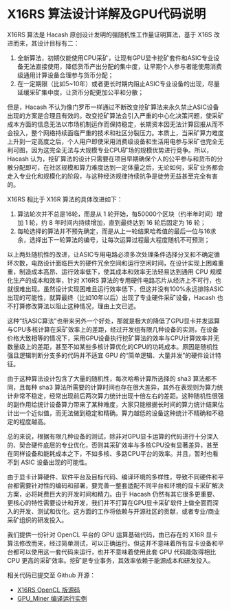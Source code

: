 X16RS 算法设计详解及GPU代码说明
===

X16RS 算法是 Hacash 原创设计发明的强随机性工作量证明算法，基于 X16S 改进而来，其设计目标有二：

1. 全新算法，初期仅能使用CPU采矿，让现有GPU显卡挖矿套件和ASIC专业设备无法直接使用，降低货币产出分配的集中度，让早期个人参与者能使用消费级通用计算设备合理参与货币分配；
2. 在一定期限（比如5~10年）或者更长时期内阻止ASIC专业设备的出现，尽量延缓采矿集中度，让货币分配更加公平和分散；

但是，Hacash 不认为像门罗币一样通过不断改变挖矿算法来永久禁止ASIC设备出现的方案是合理且有效的。改变挖矿算法会引入严重的中心化决策问题，使采矿成本方面的信息无法以市场机制运作而保持稳定，长期资本因无法计算回报从而不会投入，整个网络持续面临严重的技术和社区分裂压力。本质上，当采矿算力难度上升到一定高度之后，个人用户即使采用消费级设备和生活用电参与采矿也完全无利可图，因为这完全无法与大规模专业CPU矿场的规模优势进行竞争。所以，Hacash 认为，挖矿算法的设计只需要在项目早期确保个人的公平参与和货币的分散分配即可，在社区规模和算力难度达到一定体量之后，无论如何，采矿业务都会走入专业化和规模化的阶段，与这种经济规律持续抗争是徒劳无益甚至完全有害的。

X16RS 相比于 X16R 算法的具体改进如下：

1. 算法轮次并不总是16轮，而是从 1 轮开始，每50000个区块（约半年时间）增加 1 轮，约 8 年时间内持续增加，直到最终达到 16 轮后固定为 16 轮；
2. 每轮选择的算法并不预先确定，而是从上一轮结果哈希值的最后一位与16求余，选择出下一轮算法的编号，让每次运算过程最大程度随机不可预测；

以上两处随机性的改进，让ASIC专用电路必须多次处理条件选择分叉和不确定循环次数，电路设计面临巨大的硬件冗余空间和运行空闲时间，在设计实现上困难重重，制造成本高昂、运行效率低下，使其成本和效率无法轻易达到通用 CPU 规模化生产的成本和效率，针对 X16RS 算法的专用硬件电路芯片从经济上不可行，也就很难出现。虽然设计实现困难且运行效率低下，但这并没有100%永远排除ASIC出现的可能性，就算最终（比如10年以后）出现了专业硬件采矿设备，Hacash 也不打算修改算法以阻止这种情况，理由上文已述。

这种“抗ASIC算法”也带来另外一个好处，那就是极大的降低了GPU显卡并发运算与CPU多核计算在采矿效率上的差距，经过开发组有限几种设备的实测，在设备价格大致相等的情况下，采用GPU设备执行挖矿算法的效率与CPU计算效率并无数量级上的差距，甚至不如某些多核计算优化的CPU的功耗成本。原因是随机性强且逻辑判断分支多的代码并不适宜 GPU 的“简单逻辑、大量并发”的硬件设计特征。

由于这种算法设计包含了大量的随机性，每次哈希计算所选择的 sha3 算法都不同，且每种 sha3 算法所需要的计算时间也存在很大差异，其外在表现则为算力统计非常不稳定，经常出现前后两次算力统计出现十倍左右的差距。这种随机性很强的副作用给统计设备算力带来了某种难度，大家只能根据长时间的算力统计结果估计出一个近似值，而无法做到稳定和精确。算力越低的设备这种统计不精确和不稳定的程度越高。

总的来说，根据有限几种设备的测试，除非对GPU显卡运算的代码进行十分深入的、契合硬件底层的专业优化，否则其采矿效率与多核CPU没有显著差异，甚至在同样设备和能耗成本之下，不如多核、多路CPU平台的效率。并且，暂时也看不到 ASIC 设备出现的可能性。

由于显卡计算硬件、软件平台及目标代码、编译环境的多样性，导致不同硬件和平台都需要针对性的编码和部署，要完善一整套适配不同平台和环境的显卡采矿解决方案，必将耗费巨大的开发时间和精力。由于 Hacash 仍然有其它很多更重要、更核心的特性需要设计和开发，我们并不打算在GPU显卡采矿软件上做全面而深入的开发、测试和优化。这方面的工作将依赖与开源社区的贡献，或者专业/商业采矿组织的研发投入。

我们提供一份针对 OpenCL 平台的 GPU 运算基础代码，由已存在的 X16R 显卡算法修改而来，经过简单测试，可以正确运行。但这并不意味着所有显卡设备和平台都可以使用这一套代码来运行，也并不意味着使用此套 GPU 代码能取得相比 CPU 更高的采矿效率。挖矿是专业事务，其效率依赖于能源成本和研发投入。

相关代码已提交至 Github 开源：

- [X16RS OpenCL 版源码](https://github.com/hacash/x16rs/tree/master/opencl)
- [GPU_Miner 编译运行实例](https://github.com/hacash/x16rs/blob/master/opencl/worker/gpuminer.go)
































































































































